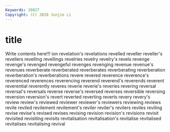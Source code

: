 ```yaml
---
Keywords: 20827
Copyright: (C) 2020 Junjie Li
---
```


# title

Write contents here!!!
ion 
revelation's 
revelations 
revelled 
reveller 
reveller's 
revellers 
revelling 
revellings 
revelries
revelry 
revelry's 
revels 
revenge 
revenge's 
revenged 
revengeful 
revenges 
revenging 
revenue
revenue's 
revenues 
reverberate 
reverberated 
reverberates 
reverberating 
reverberation 
reverberation's 
reverberations 
revere
revered 
reverence 
reverence's 
reverenced 
reverences 
reverencing 
reverend 
reverend's 
reverends 
reverent
reverential 
reverently 
reveres 
reverie 
reverie's 
reveries 
revering 
reversal 
reversal's 
reversals
reverse 
reverse's 
reversed 
reverses 
reversible 
reversing 
reversion 
reversion's 
revert 
reverted
reverting 
reverts 
revery 
revery's 
review 
review's 
reviewed 
reviewer 
reviewer's 
reviewers
reviewing 
reviews 
revile 
reviled 
revilement 
revilement's 
reviler 
reviler's 
revilers 
reviles
reviling 
revise 
revise's 
revised 
revises 
revising 
revision 
revision's 
revisions 
revisit
revisited 
revisiting 
revisits 
revitalisation 
revitalisation's 
revitalise 
revitalised 
revitalises 
revitalising 
revival
